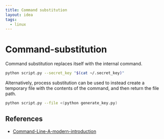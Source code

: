 ```yaml
---
title: Command substitution
layout: idea
tags:
  - linux
---
```


# Command-substitution

Command substitution replaces itself with the internal command.

```bash
python script.py --secret_key "$(cat ~/.secret_key)"
```

Alternatively, process substitution can be used to instead create a temporary
file with the contents of the command, and then return the file path.

```bash
python script.py --file <(python generate_key.py)
```

## References

- [Command-Line-A-modern-introduction](/reference/Command-Line-A-modern-introduction)
